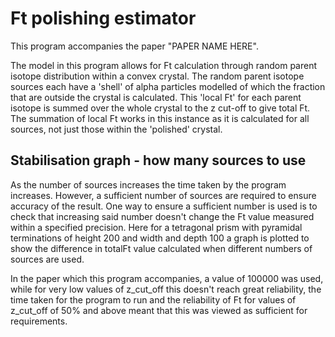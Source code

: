 # Ft polishing estimator

This program accompanies the paper "PAPER NAME HERE".

The model in this program allows for Ft calculation through random parent isotope distribution within a convex crystal.
The random parent isotope sources each have a 'shell' of alpha particles modelled of which the fraction that are outside
the crystal is calculated. This 'local Ft' for each parent isotope is summed over the whole crystal to the z cut-off
to give total Ft. The summation of local Ft works in this instance as it is calculated for all sources, not just those
within the 'polished' crystal.

## Stabilisation graph - how many sources to use

As the number of sources increases the time taken by the program increases. However, a sufficient number of sources are
required to ensure accuracy of the result. One way to ensure a sufficient number is used is to check that increasing
said number doesn't change the Ft value measured within a specified precision. Here for a tetragonal prism with
pyramidal terminations of height 200 and width and depth 100 a graph is plotted to show the difference in totalFt value
calculated when different numbers of sources are used.



In the paper which this program accompanies, a value of 100000
was used, while for very low values of z_cut_off this doesn't reach great reliability, the time taken for the program
to run and the reliability of Ft for values of z_cut_off of 50% and above meant that this was viewed as sufficient for
requirements.
